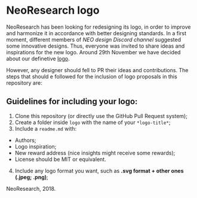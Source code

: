 # **NeoResearch logo**

NeoResearch has been looking for redesigning its logo, in order to improve and harmonize it in accordance with better designing standards.
In a first moment, different members of *NEO design Discord channel* suggested some innovative designs.
Thus, everyone was invited to share ideas and inspirations for the new logo.
Around 29th November we have decided about our definetive [logo](https://neoresearch.io/logo/neoresearch-logo-journey/).

However, any designer should fell to PR their ideas and contributions.
The steps that should e followed for the inclusion of logo proposals in this repository are:

## **Guidelines for including your logo:**
1. Clone this repository (or directly use the GitHub Pull Request system);
2. Create a folder inside `logo` with the name of your `*logo-title*`;
3. Include a `readme.md` with:
  - Authors;
  - Logo inspiration;
  - New reward address (nice insights might receive some rewards);
  - License should be MIT or equivalent.
4. Include any logo format you want, such as **.svg format + other ones (.jpeg; .png)**;

NeoResearch,
2018.
